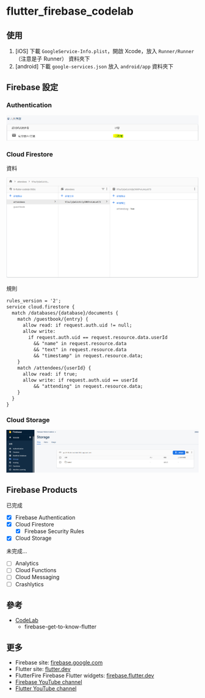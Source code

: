 # flutter_firebase_codelab

## 使用

1. [iOS] 下載 `GoogleService-Info.plist`，開啟 Xcode，放入 `Runner/Runner`（注意是子 Runner） 資料夾下
2. [android] 下載 `google-services.json` 放入 `android/app` 資料夾下

## Firebase 設定

### Authentication

![](screenshots/authentication_sign_in_method.PNG)

### Cloud Firestore

資料

![](screenshots/firestore_data.PNG)

規則

```
rules_version = '2';
service cloud.firestore {
  match /databases/{database}/documents {
    match /guestbook/{entry} {
      allow read: if request.auth.uid != null;
      allow write:
        if request.auth.uid == request.resource.data.userId
          && "name" in request.resource.data
          && "text" in request.resource.data
          && "timestamp" in request.resource.data;
    }
    match /attendees/{userId} {
      allow read: if true;
      allow write: if request.auth.uid == userId
          && "attending" in request.resource.data;
    }
  }
}
```

### Cloud Storage

![](screenshots/cloud_storage.PNG)

## Firebase Products

已完成

- [x] Firebase Authentication
- [x] Cloud Firestore
    - [x] Firebase Security Rules
- [x] Cloud Storage

未完成...

- [ ] Analytics
- [ ] Cloud Functions
- [ ] Cloud Messaging
- [ ] Crashlytics

## 參考

- [CodeLab](https://firebase.google.com/codelabs/firebase-get-to-know-flutter#0)
    - firebase-get-to-know-flutter

## 更多

- Firebase site:  [firebase.google.com](https://firebase.google.com)
- Flutter site:  [flutter.dev](https://flutter.dev/)
- FlutterFire Firebase Flutter widgets:  [firebase.flutter.dev](https://firebase.flutter.dev/)
- [Firebase YouTube channel](https://www.youtube.com/user/Firebase/featured)
- [Flutter YouTube channel](https://www.youtube.com/FlutterDev)
